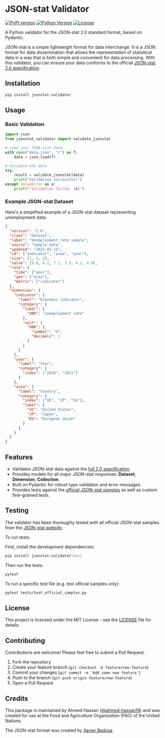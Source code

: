 # JSON-stat Validator

[![PyPI version](https://badge.fury.io/py/jsonstat-validator.svg)](https://badge.fury.io/py/jsonstat-validator)
[![Python Version](https://img.shields.io/pypi/pyversions/jsonstat-validator.svg)](https://pypi.org/project/jsonstat-validator/)
[![License](https://img.shields.io/github/license/ahmed-hassan19/jsonstat-validator.svg)](https://github.com/ahmed-hassan19/jsonstat-validator/blob/main/LICENSE)

A Python validator for the JSON-stat 2.0 standard format, based on Pydantic.

JSON-stat is a simple lightweight format for data interchange. It is a JSON format for data dissemination that allows the representation of statistical data in a way that is both simple and convenient for data processing. With this validator, you can ensure your data conforms to the official [JSON-stat 2.0 specification](https://json-stat.org/full/).

## Installation

```bash
pip install jsonstat-validator
```

## Usage

### Basic Validation

```python
import json
from jsonstat_validator import validate_jsonstat

# Load your JSON-stat data
with open("data.json", "r") as f:
    data = json.load(f)

# Validate the data
try:
    result = validate_jsonstat(data)
    print("Validation successful!")
except ValueError as e:
    print(f"Validation failed: {e}")
```

### Example JSON-stat Dataset

Here's a simplified example of a JSON-stat dataset representing unemployment data:

```json
{
  "version": "2.0",
  "class": "dataset",
  "label": "Unemployment rate sample",
  "source": "Sample data",
  "updated": "2023-01-15",
  "id": ["indicator", "area", "year"],
  "size": [1, 3, 2],
  "value": [5.8, 6.2, 7.1, 7.5, 4.2, 4.9],
  "role": {
    "time": ["year"],
    "geo": ["area"],
    "metric": ["indicator"]
  },
  "dimension": {
    "indicator": {
      "label": "Economic indicator",
      "category": {
        "label": {
          "UNR": "unemployment rate"
        },
        "unit": {
          "UNR": {
            "symbol": "%",
            "decimals": 1
          }
        }
      }
    },
    "year": {
      "label": "Year",
      "category": {
        "index": ["2020", "2021"]
      }
    },
    "area": {
      "label": "Country",
      "category": {
        "index": ["US", "JP", "EU"],
        "label": {
          "US": "United States",
          "JP": "Japan",
          "EU": "European Union"
        }
      }
    }
  }
}
```

## Features

- Validates JSON-stat data against the [full 2.0 specification](https://json-stat.org/full).
- Provides models for all major JSON-stat responses: **Dataset**, **Dimension**, **Collection**.
- Built on Pydantic for robust type validation and error messages.
- Provides tests against the [official JSON-stat samples](https://json-stat.org/samples/collection.json) as well as custom fine-grained tests.

## Testing

The validator has been thoroughly tested with all official JSON-stat samples from the [JSON-stat website](https://json-stat.org/samples/).

To run tests:

First, install the development dependencies:

```bash
pip install jsonstat-validator[dev]
```

Then run the tests:

```bash
pytest
```

To run a specific test file (e.g. test official samples only):

```bash
pytest tests/test_official_samples.py
```

## License

This project is licensed under the MIT License - see the [LICENSE](LICENSE) file for details.

## Contributing

Contributions are welcome! Please feel free to submit a Pull Request.

1. Fork the repository
2. Create your feature branch (`git checkout -b feature/new-feature`)
3. Commit your changes (`git commit -m 'Add some new feature'`)
4. Push to the branch (`git push origin feature/new-feature`)
5. Open a Pull Request

## Credits

This package is maintained by Ahmed Hassan ([@ahmed-hassan19](https://github.com/ahmed-hassan19)) and was created for use at the Food and Agriculture Organization (FAO) of the United Nations.

The JSON-stat format was created by [Xavier Badosa](https://www.linkedin.com/in/badosa).
